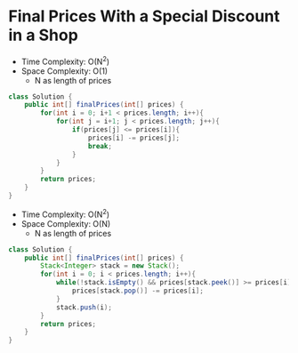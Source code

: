 # Final Prices With a Special Discount in a Shop

- Time Complexity: O(N<sup>2</sup>)
- Space Complexity: O(1)
  - N as length of prices

```java
class Solution {
    public int[] finalPrices(int[] prices) {
        for(int i = 0; i+1 < prices.length; i++){
            for(int j = i+1; j < prices.length; j++){
                if(prices[j] <= prices[i]){
                    prices[i] -= prices[j];
                    break;
                }
            }
        }
        return prices;
    }
}
```

- Time Complexity: O(N<sup>2</sup>)
- Space Complexity: O(N)
  - N as length of prices

```java
class Solution {
    public int[] finalPrices(int[] prices) {
        Stack<Integer> stack = new Stack();
        for(int i = 0; i < prices.length; i++){
            while(!stack.isEmpty() && prices[stack.peek()] >= prices[i]){
                prices[stack.pop()] -= prices[i];
            }
            stack.push(i);
        }
        return prices;
    }
}
```

